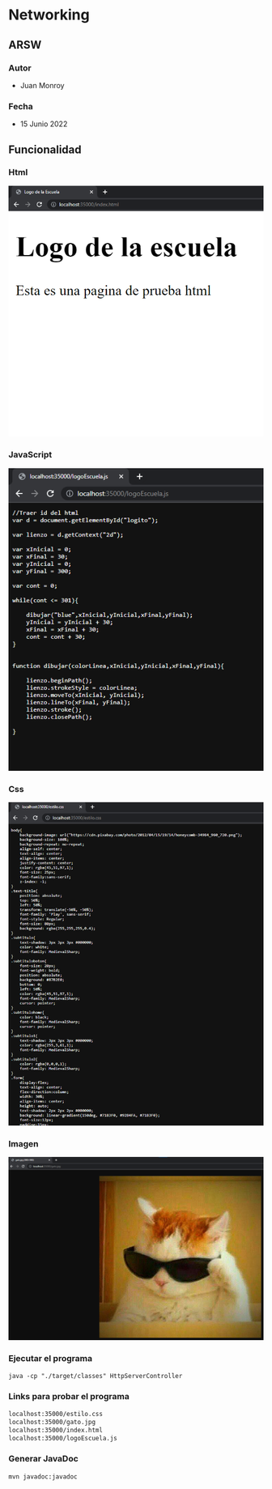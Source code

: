 # Networking
## ARSW
### Autor

- Juan Monroy

### Fecha
- 15 Junio 2022

## Funcionalidad
### Html
![Html](img/elhtml.png)

### JavaScript
![Html](img/javasscriptpng.png)

### Css
![Html](img/Stylecss.png)

### Imagen
![Html](img/imageen.png)


### Ejecutar el programa
```
java -cp "./target/classes" HttpServerController
```
### Links para probar el programa
```
localhost:35000/estilo.css
localhost:35000/gato.jpg
localhost:35000/index.html
localhost:35000/logoEscuela.js
```

### Generar JavaDoc
```
mvn javadoc:javadoc
```
